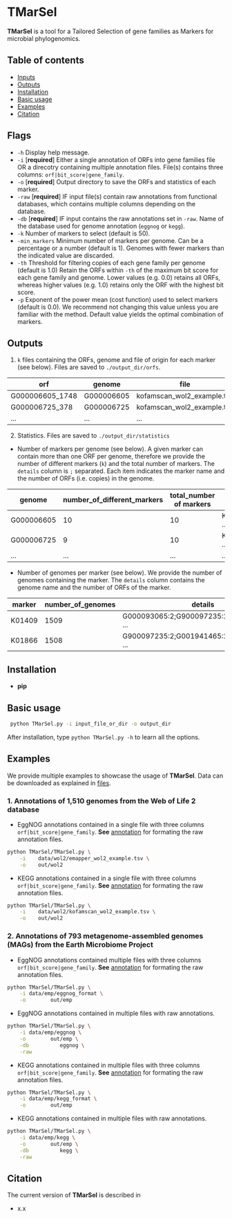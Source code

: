 # TMarSel

**TMarSel** is a tool for a Tailored Selection of gene families as Markers for microbial phylogenomics.

## Table of contents

- [Inputs](#inputs)
- [Outputs](#outputs)
- [Installation](#installation)
- [Basic usage](#basic-usage)
- [Examples](#examples)
- [Citation](#citation)

## Flags

* `-h` Display help message.
* `-i` [**required**] Either a single annotation of ORFs into gene families file OR a direcotry containing multiple annotation files. File(s) contains three columns: `orf|bit_score|gene_family`.
* `-o` [**required**] Output directory to save the ORFs and statistics of each marker.
* `-raw` [**required**] IF input file(s) contain raw annotations from functional databases, which contains multiple columns depending on the database.
* `-db` [**required**] IF input contains the raw annotations set in `-raw`. Name of the database used for genome annotation (`eggnog` or `kegg`).
* `-k` Number of markers to select (default is 50).
* `-min_markers` Minimum number of markers per genome. Can be a percentage or a number (default is 1). Genomes with fewer markers than the indicated value are discarded.
* `-th` Threshold for filtering copies of each gene family per genome (default is 1.0) Retain the ORFs within `-th` of the maximum bit score for each gene family and genome. Lower values (e.g. 0.0) retains all ORFs, whereas higher values (e.g. 1.0) retains only the ORF with the highest bit score.
* `-p` Exponent of the power mean (cost function) used to select markers (default is 0.0). We recommend not changing this value unless you are familiar with the method. Default value yields the optimal combination of markers.

## Outputs

1. `k` files containing the ORFs, genome and file of origin for each marker (see below). Files are saved to `./output_dir/orfs`. 

| orf | genome | file |
| --- | --- | --- |
| G000006605_1748 | G000006605 | kofamscan_wol2_example.tsv |
| G000006725_378 | G000006725 | kofamscan_wol2_example.tsv |
| ... | ... | ... |

2. Statistics. Files are saved to `./output_dir/statistics`

* Number of markers per genome (see below). A given marker can contain more than one ORF per genome, therefore we provide the number of different markers (`k`) and the total number of markers. The `details` column is `;` separated. Each item indicates the marker name and the number of ORFs (i.e. copies) in the genome.

| genome | number_of_different_markers | total_number of markers | details |
| --- | --- | --- | --- |
| G000006605 | 10 | 10 | K01889:1;K01866:1; ... |
| G000006725 | 9 | 10 | K02358:2;K01872:1; ... |
| ... | ... | ... | ... |

* Number of genomes per marker (see below). We provide the number of genomes containing the marker. The `details` column contains the genome name and the number of ORFs of the marker.

| marker | number_of_genomes | details |
| --- | --- | --- |
| K01409 | 1509 | G000093065:2;G900097235:2;G002074035:2; ... |
| K01866 | 1508 | G900097235:2;G001941465:2;G000006605:1; ... |

## Installation

* **pip**

## Basic usage

```bash
 python TMarSel.py -i input_file_or_dir -o output_dir
```

After installation, type `python TMarSel.py -h` to learn all the options.

## Examples

We provide multiple examples to showcase the usage of **TMarSel**. Data can be downloaded as explained in [files](data/files.md).

### 1\. Annotations of 1,510 genomes from the Web of Life 2 database

* EggNOG annotations contained in a single file with three columns `orf|bit_score|gene_family`. **See** [annotation](doc/genome_annotation.md) for formating the raw annotation files.

```bash
python TMarSel/TMarSel.py \
    -i    data/wol2/emapper_wol2_example.tsv \
    -o    out/wol2 
```

* KEGG annotations contained in a single file with three columns `orf|bit_score|gene_family`. **See** [annotation](doc/genome_annotation.md) for formating the raw annotation files.

```bash
python TMarSel/TMarSel.py \
    -i    data/wol2/kofamscan_wol2_example.tsv \
    -o    out/wol2 
```

### 2\. Annotations of 793 metagenome-assembled genomes (MAGs) from the Earth Microbiome Project

* EggNOG annotations contained multiple files with three columns `orf|bit_score|gene_family`. **See** [annotation](doc/genome_annotation.md) for formating the raw annotation files.

```bash
python TMarSel/TMarSel.py \
    -i data/emp/eggnog_format \
    -o        out/emp
```

* EggNOG annotations contained in multiple files with raw annotations.

```bash
python TMarSel/TMarSel.py \
    -i data/emp/eggnog \
    -o        out/emp \
    -db          eggnog \
    -raw
```

* KEGG annotations contained in multiple files with three columns `orf|bit_score|gene_family`. **See** [annotation](doc/genome_annotation.md) for formating the raw annotation files.

```bash
python TMarSel/TMarSel.py \
    -i data/emp/kegg_format \
    -o        out/emp
```

* KEGG annotations contained in multiple files with raw annotations.

```bash
python TMarSel/TMarSel.py \
    -i data/emp/kegg \
    -o        out/emp \
    -db          kegg \
    -raw
```

## Citation

The current version of **TMarSel** is described in 

* x.x
